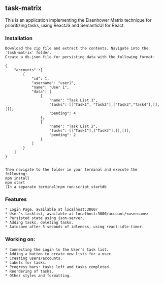 ## task-matrix

This is an application implementing the Eisenhower Matrix technique for prioritizing tasks, using ReactJS and SemanticUI for React.

### Installation
    Download the zip file and extract the contents. Navigate into the 'task-matrix' folder.
    Create a db.json file for persisting data with the following format:

    {
        "accounts" :[
            {
                "id": 1,
                "username": "user1",
                "name": "User 1",
                "data": [
                    {
                        "name": "Task List 1",
                        "tasks": [["Task1", "Task2"],["Task3","Task4"],[],[]],
                        "pending": 4
                    },
                    {
                        "name": "Task List 2",
                        "tasks": [["Task1"],["Task2"],[],[]],
                        "pending": 2
                    }
                ]
            }
        ]
    }


    Then navigate to the folder in your terminal and execute the following:
    npm install
    npm start
    (In a separate terminal)npm run-script startdb    

### Features
    * Login Page, available at localhost:3000/
    * User's tasklist, available at localhost:3000/account/<username>
    * Persisted state using json-server.
    * Adding tasks, deleting tasks.
    * Autosave after 5 seconds of idleness, using react-idle-timer.

### Working on:    
    * Connecting the Login to the User's task list.
    * Adding a button to create new lists for a user.
    * Creating users/accounts.
    * Labels for tasks.
    * Progress bars: tasks left and tasks completed.
    * Reordering of tasks.
    * Other styles and formatting.

